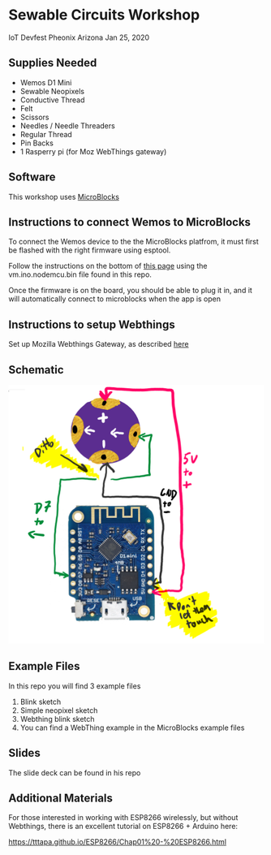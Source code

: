 # Sewable Circuits Workshop
IoT Devfest
Pheonix Arizona
Jan 25, 2020

## Supplies Needed

* Wemos D1 Mini
* Sewable Neopixels
* Conductive Thread
* Felt
* Scissors
* Needles / Needle Threaders
* Regular Thread
* Pin Backs
* 1 Rasperry pi (for Moz WebThings gateway)

## Software

This workshop uses [MicroBlocks](http://microblocks.fun/)

## Instructions to connect Wemos to MicroBlocks

To connect the Wemos device to the the MicroBlocks platfrom, it must first be flashed with the right firmware using esptool.

Follow the instructions on the bottom of [this page](http://microblocks.fun/nodeMCUSetup.html) using the vm.ino.nodemcu.bin file found in this repo. 

Once the firmware is on the board, you should be able to plug it in, and it will automatically connect to microblocks when the app is open

## Instructions to setup Webthings 

Set up Mozilla Webthings Gateway, as described [here](https://iot.mozilla.org/gateway/)


## Schematic 

![Schematic](./images/schematic.png)

## Example Files

In this repo you will find 3 example files

1) Blink sketch
2) Simple neopixel sketch
3) Webthing blink sketch
4) You can find a WebThing example in the MicroBlocks example files

## Slides

The slide deck can be found in his repo

## Additional Materials

For those interested in working with ESP8266 wirelessly, but without Webthings, there is an excellent tutorial on ESP8266 + Arduino here:  

https://tttapa.github.io/ESP8266/Chap01%20-%20ESP8266.html